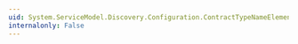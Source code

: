 ```yaml
---
uid: System.ServiceModel.Discovery.Configuration.ContractTypeNameElement.Namespace
internalonly: False
---
```

